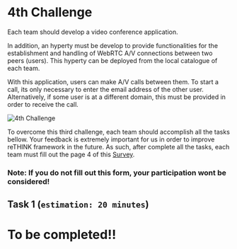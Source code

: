 # 4th Challenge

Each team should develop a video conference application. 



In addition, an hyperty must be develop to provide functionalities for the establishment and handling of WebRTC A/V connections between two peers (users). This hyperty can be deployed from the local catalogue of each team.

With this application, users can make A/V calls between them. To start a call, its only necessary to enter the email address of the other user. Alternatively, if some user is at a different domain, this must be provided in order to receive the call. 


![4th Challenge](https://github.com/BernardoMG/dev-reTHINK-challenge/blob/master/Figures/2-Challenge.jpg)


To overcome this third challenge, each team should accomplish all the tasks bellow. 
Your feedback is extremely important for us in order to improve reTHINK framework in the future. As such, after complete all the tasks, each team must fill out the page 4 of this [Survey](https://docs.google.com/forms/d/e/1FAIpQLSeFt56Ura0zkTqg_VX9od_jBZtE3-2mt_urTFvxsoRuQ3uJRw/viewform). 

### Note: If you do not fill out this form, your participation wont be considered! 


## Task 1 (`estimation: 20 minutes`)


# To be completed!!
